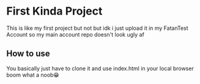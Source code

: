 # First Kinda Project

This is like my first project but not but idk i just upload it in my FatanTest Account so my main account repo doesn't look ugly af

## How to use

You basically just have to clone it and use index.html in your local browser boom what a noob😁

